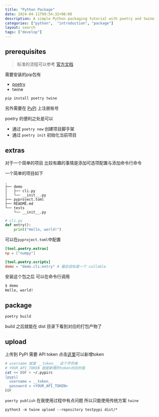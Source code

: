 ```yaml
---
title: "Python Package"
date: 2024-04-11T09:54:32+08:00
description: A simple Python packaging tutorial with poetry and twine
categories: ["python",  "introduction", "package"]
layout: search
tags: ["develop"]
---
```


## prerequisites

> 标准的流程可以参考 [官方文档][off-pkg]

需要安装的pip包有
- [poetry][poetry-inst]
- twine

```bash
pip install poetry twine
```

另外需要在 [PyPI][pypi] 上注册账号

poetry 的便利之处是可以
- 通过 `poetry new` 创建项目脚手架
- 通过 `poetry init` 初始化当前项目

## extras

对于一个简单的项目 比较有趣的事情是添加可选项配置与添加命令行命令

一个简单的项目如下

```tree
.
├── demo
│   ├── cli.py
│   └── __init__.py
├── pyproject.toml
├── README.md
└── tests
    └── __init__.py
```

```python
# cli.py
def entry():
    print("Hello, world!")
```
可以在`pyproject.toml`中配置
```toml
[tool.poetry.extras]
np = ["numpy"]

[tool.poetry.scripts]
demo = "demo.cli:entry" # 最后目标是一个 callable
```

安装这个包之后 可以在命令行调用

```bash
$ demo
Hello, world!
```

## package

```bash
poetry build
```

build 之后就能在 dist 目录下看到对应的打包产物了

## upload

上传到 PyPI 需要 API token 点击[这里][api-token]可以新增token

```bash
# username 就是 __token__ 这个字符串
# YOUR_API_TOKEN 就是新增的token对应的值
cat << EOF > ~/.pypirc
[pypi]
  username = __token__
  password = <YOUR_API_TOKEN>
EOF
```

`poerty publish` 在我使用过程中有点问题 所以只能使用传统方案 `twine`

`python3 -m twine upload --repository testpypi dist/*`


[off-pkg]: https://packaging.python.org/en/latest/tutorials/packaging-projects/
[poetry-inst]: https://python-poetry.org/docs/#installing-with-pipx
[pypi]: https://pypi.org/
[api-token]: https://pypi.org/manage/account/token/